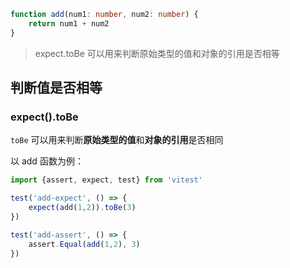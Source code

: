 

```ts
function add(num1: number, num2: number) {
	return num1 + num2
}
```


> expect.toBe 可以用来判断原始类型的值和对象的引用是否相等

## 判断值是否相等

### expect().toBe
`toBe` 可以用来判断**原始类型的值**和**对象的引用**是否相同 

以 add 函数为例：
```ts
import {assert, expect, test} from 'vitest'

test('add-expect', () => {
	expect(add(1,2)).toBe(3)
})

test('add-assert', () => {
	assert.Equal(add(1,2), 3)
})
```